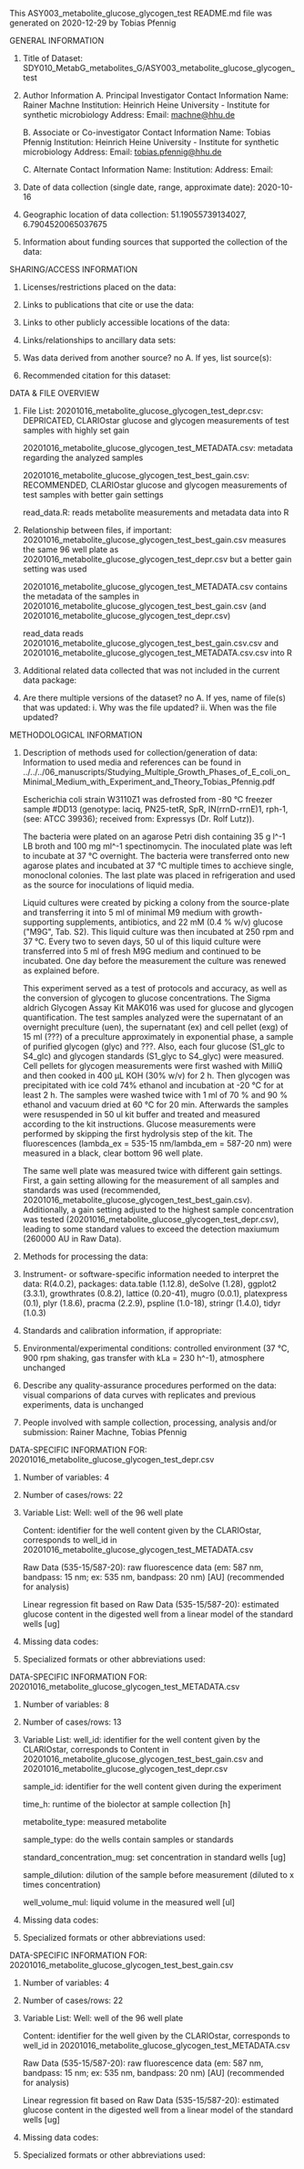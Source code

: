 This ASY003_metabolite_glucose_glycogen_test README.md file was generated on 2020-12-29 by Tobias Pfennig


GENERAL INFORMATION

1. Title of Dataset: SDY010_MetabG_metabolites_G/ASY003_metabolite_glucose_glycogen_test

2. Author Information
	A. Principal Investigator Contact Information
		Name: Rainer Machne
		Institution: Heinrich Heine University - Institute for synthetic microbiology
		Address: 
		Email: machne@hhu.de

	B. Associate or Co-investigator Contact Information
		Name: Tobias Pfennig
		Institution: Heinrich Heine University - Institute for synthetic microbiology
		Address: 
		Email: tobias.pfennig@hhu.de

	C. Alternate Contact Information
		Name: 
		Institution: 
		Address: 
		Email: 

3. Date of data collection (single date, range, approximate date): 2020-10-16

4. Geographic location of data collection: 51.19055739134027, 6.7904520065037675

5. Information about funding sources that supported the collection of the data: 


SHARING/ACCESS INFORMATION

1. Licenses/restrictions placed on the data: 

2. Links to publications that cite or use the data: 

3. Links to other publicly accessible locations of the data: 

4. Links/relationships to ancillary data sets: 

5. Was data derived from another source? no
	A. If yes, list source(s): 

6. Recommended citation for this dataset: 


DATA & FILE OVERVIEW

1. File List: 
	20201016_metabolite_glucose_glycogen_test_depr.csv: DEPRICATED, CLARIOstar glucose and glycogen measurements of test samples with highly set gain
	
	20201016_metabolite_glucose_glycogen_test_METADATA.csv: metadata regarding the analyzed samples
	
	20201016_metabolite_glucose_glycogen_test_best_gain.csv: RECOMMENDED, CLARIOstar glucose and glycogen measurements of test samples with better gain settings
	
	read_data.R: reads metabolite measurements and metadata data into R

2. Relationship between files, if important: 
	20201016_metabolite_glucose_glycogen_test_best_gain.csv measures the same 96 well plate as 20201016_metabolite_glucose_glycogen_test_depr.csv but a better gain setting was used
	
	20201016_metabolite_glucose_glycogen_test_METADATA.csv contains the metadata of the samples in 20201016_metabolite_glucose_glycogen_test_best_gain.csv (and 20201016_metabolite_glucose_glycogen_test_depr.csv)
	
	read_data reads 20201016_metabolite_glucose_glycogen_test_best_gain.csv.csv and 20201016_metabolite_glucose_glycogen_test_METADATA.csv.csv into R

3. Additional related data collected that was not included in the current data package: 

4. Are there multiple versions of the dataset? no
	A. If yes, name of file(s) that was updated: 
		i. Why was the file updated? 
		ii. When was the file updated? 


METHODOLOGICAL INFORMATION

1. Description of methods used for collection/generation of data: 
	Information to used media and references can be found in ../../../06_manuscripts/Studying_Multiple_Growth_Phases_of_E_coli_on_Minimal_Medium_with_Experiment_and_Theory_Tobias_Pfennig.pdf

	Escherichia coli strain W3110Z1 was defrosted from -80 °C freezer sample #DD13 (genotype: laciq, PN25-tetR, SpR, IN(rrnD-rrnE)1, rph-1, (see: ATCC 39936); received from: Expressys (Dr. Rolf Lutz)).
	
	The bacteria were plated on an agarose Petri dish containing 35 g l^-1 LB broth and 100 mg ml^-1 spectinomycin. The inoculated plate was left to incubate at 37 °C overnight. The bacteria were transferred onto new agarose plates and incubated at 37 °C multiple times to acchieve single, monoclonal colonies. The last plate was placed in refrigeration and used as the source for inoculations of liquid media.
	
	Liquid cultures were created by picking a colony from the source-plate and transferring it into 5 ml of minimal M9 medium with growth-supporting supplements, antibiotics, and 22 mM (0.4 % w/v) glucose ("M9G", Tab. S2). This liquid culture was then incubated at 250 rpm and 37 °C. Every two to seven days, 50 ul of this liquid culture were transferred into 5 ml of fresh M9G medium and continued to be incubated. One day before the measurement the culture was renewed as explained before.
	
	This experiment served as a test of protocols and accuracy, as well as the conversion of glycogen to glucose concentrations. The Sigma aldrich Glycogen Assay Kit MAK016 was used for glucose and glycogen quantification. The test samples analyzed were the supernatant of an overnight preculture (uen), the supernatant (ex) and cell pellet (exg) of 15 ml (???) of a preculture approximately in exponential phase, a sample of purified glycogen (glyc) and ???. Also, each four glucose (S1_glc to S4_glc) and glycogen standards (S1_glyc to S4_glyc) were measured. Cell pellets for glycogen measurements were first washed with MilliQ and then cooked in 400 µL KOH (30% w/v) for 2 h. Then glycogen was  precipitated with ice cold 74% ethanol and incubation at -20 °C for at least 2 h. The samples were washed twice with 1 ml of 70 % and 90 % ethanol and vacuum dried at 60 °C for 20 min. Afterwards the samples were resuspended in 50 ul kit buffer and treated and measured according to the kit instructions. Glucose measurements were performed by skipping the first hydrolysis step of the kit. The fluorescences (lambda_ex = 535-15 nm/lambda_em = 587-20 nm) were measured in a black, clear bottom 96 well plate.
	
	The same well plate was measured twice with different gain settings. First, a gain setting allowing for the measurement of all samples and standards was used (recommended, 20201016_metabolite_glucose_glycogen_test_best_gain.csv). Additionally, a gain setting adjusted to the highest sample concentration was tested (20201016_metabolite_glucose_glycogen_test_depr.csv), leading to some standard values to exceed the detection maxiumum (260000 AU in Raw Data).
	
2. Methods for processing the data: 

3. Instrument- or software-specific information needed to interpret the data: 
	R(4.0.2), packages: data.table (1.12.8), deSolve (1.28), ggplot2 (3.3.1), growthrates (0.8.2), lattice (0.20-41), mugro (0.0.1), platexpress (0.1), plyr (1.8.6), pracma (2.2.9), pspline (1.0-18),  stringr (1.4.0), tidyr (1.0.3)

4. Standards and calibration information, if appropriate: 

5. Environmental/experimental conditions: controlled environment (37 °C, 900 rpm shaking, gas transfer with kLa = 230 h^-1), atmosphere unchanged

6. Describe any quality-assurance procedures performed on the data: visual comparions of data curves with replicates and previous experiments, data is unchanged

7. People involved with sample collection, processing, analysis and/or submission: Rainer Machne, Tobias Pfennig


DATA-SPECIFIC INFORMATION FOR: 20201016_metabolite_glucose_glycogen_test_depr.csv

1. Number of variables: 4

2. Number of cases/rows: 22

3. Variable List: 
	Well: well of the 96 well plate
	
	Content: identifier for the well content  given by the CLARIOstar, corresponds to well_id in 20201016_metabolite_glucose_glycogen_test_METADATA.csv
	
	Raw Data (535-15/587-20): raw fluorescence data (em: 587 nm, bandpass: 15 nm; ex: 535 nm, bandpass: 20 nm) [AU] (recommended for analysis)
	
	Linear regression fit based on Raw Data (535-15/587-20): estimated glucose content in the digested well from a linear model of the standard wells [ug]

4. Missing data codes:

5. Specialized formats or other abbreviations used:


DATA-SPECIFIC INFORMATION FOR: 20201016_metabolite_glucose_glycogen_test_METADATA.csv

1. Number of variables: 8

2. Number of cases/rows: 13

3. Variable List: 
	well_id: identifier for the well content given by the CLARIOstar, corresponds to Content in 20201016_metabolite_glucose_glycogen_test_best_gain.csv and 20201016_metabolite_glucose_glycogen_test_depr.csv
	
	sample_id: identifier for the well content given during the experiment
	
	time_h: runtime of the biolector at sample collection [h]
	
	metabolite_type: measured metabolite
	
	sample_type: do the wells contain samples or standards
	
	standard_concentration_mug: set concentration in standard wells [ug]
	
	sample_dilution: dilution of the sample before measurement (diluted to x times concentration)
	
	well_volume_mul: liquid volume in the measured well [ul]

4. Missing data codes:

5. Specialized formats or other abbreviations used:


DATA-SPECIFIC INFORMATION FOR: 20201016_metabolite_glucose_glycogen_test_best_gain.csv

1. Number of variables: 4

2. Number of cases/rows: 22

3. Variable List: 
	Well: well of the 96 well plate
	
	Content: identifier for the well given by the CLARIOstar, corresponds to well_id in 20201016_metabolite_glucose_glycogen_test_METADATA.csv
	
	Raw Data (535-15/587-20): raw fluorescence data (em: 587 nm, bandpass: 15 nm; ex: 535 nm, bandpass: 20 nm) [AU] (recommended for analysis)

	Linear regression fit based on Raw Data (535-15/587-20): estimated glucose content in the digested well from a linear model of the standard wells [ug]

4. Missing data codes:

5. Specialized formats or other abbreviations used: